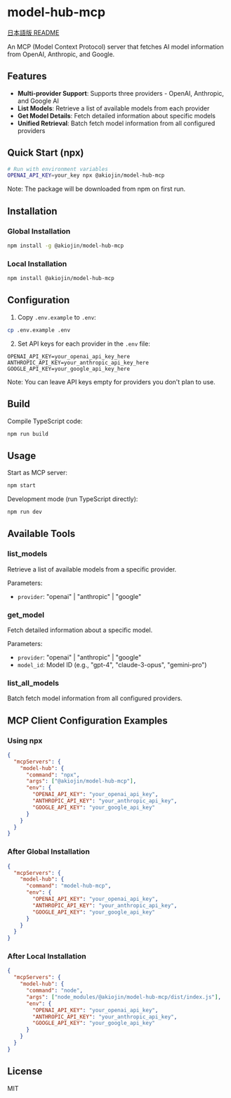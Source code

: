 # model-hub-mcp

[日本語版 README](./README.ja.md)

An MCP (Model Context Protocol) server that fetches AI model information from OpenAI, Anthropic, and Google.

## Features

- **Multi-provider Support**: Supports three providers - OpenAI, Anthropic, and Google AI
- **List Models**: Retrieve a list of available models from each provider
- **Get Model Details**: Fetch detailed information about specific models
- **Unified Retrieval**: Batch fetch model information from all configured providers

## Quick Start (npx)

```bash
# Run with environment variables
OPENAI_API_KEY=your_key npx @akiojin/model-hub-mcp
```

Note: The package will be downloaded from npm on first run.

## Installation

### Global Installation

```bash
npm install -g @akiojin/model-hub-mcp
```

### Local Installation

```bash
npm install @akiojin/model-hub-mcp
```

## Configuration

1. Copy `.env.example` to `.env`:
```bash
cp .env.example .env
```

2. Set API keys for each provider in the `.env` file:
```
OPENAI_API_KEY=your_openai_api_key_here
ANTHROPIC_API_KEY=your_anthropic_api_key_here
GOOGLE_API_KEY=your_google_api_key_here
```

Note: You can leave API keys empty for providers you don't plan to use.

## Build

Compile TypeScript code:
```bash
npm run build
```

## Usage

Start as MCP server:
```bash
npm start
```

Development mode (run TypeScript directly):
```bash
npm run dev
```

## Available Tools

### list_models
Retrieve a list of available models from a specific provider.

Parameters:
- `provider`: "openai" | "anthropic" | "google"

### get_model
Fetch detailed information about a specific model.

Parameters:
- `provider`: "openai" | "anthropic" | "google"
- `model_id`: Model ID (e.g., "gpt-4", "claude-3-opus", "gemini-pro")

### list_all_models
Batch fetch model information from all configured providers.

## MCP Client Configuration Examples

### Using npx

```json
{
  "mcpServers": {
    "model-hub": {
      "command": "npx",
      "args": ["@akiojin/model-hub-mcp"],
      "env": {
        "OPENAI_API_KEY": "your_openai_api_key",
        "ANTHROPIC_API_KEY": "your_anthropic_api_key",
        "GOOGLE_API_KEY": "your_google_api_key"
      }
    }
  }
}
```

### After Global Installation

```json
{
  "mcpServers": {
    "model-hub": {
      "command": "model-hub-mcp",
      "env": {
        "OPENAI_API_KEY": "your_openai_api_key",
        "ANTHROPIC_API_KEY": "your_anthropic_api_key",
        "GOOGLE_API_KEY": "your_google_api_key"
      }
    }
  }
}
```

### After Local Installation

```json
{
  "mcpServers": {
    "model-hub": {
      "command": "node",
      "args": ["node_modules/@akiojin/model-hub-mcp/dist/index.js"],
      "env": {
        "OPENAI_API_KEY": "your_openai_api_key",
        "ANTHROPIC_API_KEY": "your_anthropic_api_key",
        "GOOGLE_API_KEY": "your_google_api_key"
      }
    }
  }
}
```

## License

MIT